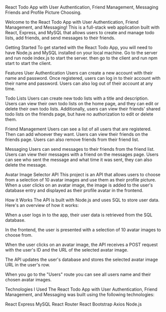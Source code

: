 React Todo App with User Authentication, Friend Management, Messaging Friends and Profile Picture Choosing.


Welcome to the React Todo App with User Authentication, Friend Management, and Messaging! This is a full-stack web application built with React, Express, and MySQL that allows users to create and manage todo lists, add friends, and send messages to their friends.

Getting Started
To get started with the React Todo App, you will need to have Node.js and MySQL installed on your local machine.
Go to the server and run node index.js to start the server.
then go to the client and run npm start to start the client.

Features
User Authentication
Users can create a new account with their name and password. Once registered, users can log in to their account with their name and password. Users can also log out of their account at any time.

Todo Lists
Users can create new todo lists with a title and description. Users can view their own todo lists on the home page, and they can edit or delete their own todo lists. Additionally, users can view their friends' shared todo lists on the friends page, but have no authorization to edit or delete them.

Friend Management
Users can see a list of all users that are registered. Then can add whoever they want. Users can view their friends on the friends page. Users can also remove friends from their friend list.

Messaging
Users can send messages to their friends from the friend list. Users can view their messages with a friend on the messages page. Users can see who sent the message and what time it was sent, they can also delete the message.

Avatar Image Selector API
This project is an API that allows users to choose from a selection of 10 avatar images and use them as their profile picture. When a user clicks on an avatar image, the image is added to the user's database entry and displayed as their profile avatar in the frontend.

How it Works
The API is built with Node.js and uses SQL to store user data. Here's an overview of how it works:

When a user logs in to the app, their user data is retrieved from the SQL database.

In the frontend, the user is presented with a selection of 10 avatar images to choose from.

When the user clicks on an avatar image, the API receives a POST request with the user's ID and the URL of the selected avatar image.

The API updates the user's database and stores the selected avatar image URL in the user's row.

When you go to the "Users" route you can see all users name and their chosen avatar images.

Technologies I Used
The React Todo App with User Authentication, Friend Management, and Messaging was built using the following technologies:

React
Express
MySQL
React Router
React Bootstrap
Axios
Node.js
